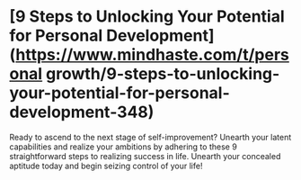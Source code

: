 
# [9 Steps to Unlocking Your Potential for Personal Development](https://www.mindhaste.com/t/personal growth/9-steps-to-unlocking-your-potential-for-personal-development-348)

Ready to ascend to the next stage of self-improvement? Unearth your latent capabilities and realize your ambitions by adhering to these 9 straightforward steps to realizing success in life. Unearth your concealed aptitude today and begin seizing control of your life!
    